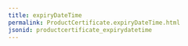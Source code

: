 ```yaml
---
title: expiryDateTime
permalink: ProductCertificate.expiryDateTime.html
jsonid: productcertificate_expirydatetime
---
```

